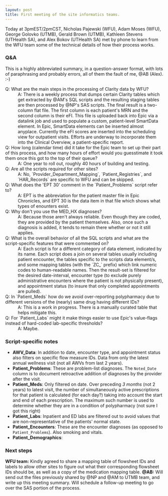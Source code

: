 ```yaml
---
layout: post
title: First meeting of the site informatics teams.
---
```


Today at 3pmEST/2pmCST, Nicholas Pajewski (WFU), Adam Moses (WFU), George Golovko (UTMB), Gerald Brown (UTMB), Kathleen Stevens (UTHealth SA), and Alex Bokov (UTHealth SA) met by phone to learn from the WFU team some of the technical details of how their process works.

### Q&A

This is a highly abbreviated summary, in a question-answer format, with lots of paraphrasing and probably errors, all of them the fault of me, @AB (Alex). :-)

<dl> 
  <dt>Q: What are the main steps in the processing of Clarity data by WFU?</dt>
  <dd>A: There is a weekly process that dumps certain Clarity tables which get extracted by @AM's SQL scripts and the resulting staging tables are then processed by @NP's SAS scripts. The final result is a two-column flat file. The first column is each patient's MRN and the second column is their eFI. This file is uploaded back into Epic via a datalink job and used to populate a custom, patient-level SmartData element. In Epic, SmartData elements can be inserted almost anyplace. Currently the eFI scores are inserted into the scheduling view for outpatient visits. Efforts are underway to incorporate them into the Clinical Overview, a patient-specific report.</dd>
  <dt>Q: How long (calendar time) did it take for the Epic team to set up their part of this process, and how many hours of effort would you guesstimate it took them once this got to the top of their queue?</dt>
  <dd>A: One year to roll out, roughly 40 hours of building and testing.</dd>
  <dt>Q: Are all the scripts required for other sites?</dt>
  <dd>A: No, `Provider_Department_Mapping`, `Patient_Registries`, and `HAR_Records` are specific to WFU and can be skipped.</dd>
  <dt>Q: What does the 'EPT 30' comment in the `Patient_Problems` script refer to?</dt>
  <dd>A: EPT is the abbreviation for the patient master file in Epic Chronicles, and EPT 30 is the data item in that file which shows what types of enounters exist.</dd>
  <dt>Q: Why don't you use the MED_HX diagnoses?</dt>
  <dd>A: Because those aren't always reliable. Even though they are coded, they are provided by the patient themselves. Also, once such a diagnosis is added, it tends to remain there whether or not it still applies.</dd>
  <dt>Q: What is the overall behavior of all the SQL scripts and what are the script-specific features that were commented on?</dt>
  <dd>A: Each script is for a different category of data element, indicated by its name. Each script does a join on several tables usually including patient encounter, the tables specific to the scripts data element/s, and some mapping tables (with the `ZC_` prefix) which link numeric codes to human-readable names. Then the result-set is filtered for the desired date-interval, encounter type (to exclude purely administrative encounters where the patient is not physically present), and appointment status (to insure that only completed appointments are pulled).</dd>
  <dt>Q: In `Patient_Meds` how do we avoid over-reporting polypharmacy due to different versions of the (nearly) same drug having different IDs?</dt>
  <dd>A: This is a work in progress. There is a manually curated table that helps mitigate this.</dd>
  <dt>Q: For `Patient_Labs` might it make things easier to use Epic's value-flags instead of hard-coded lab-specific thresholds?</dt>
  <dd>A: Maybe.</dd>
</dl>

### Script-specific notes

* **AWV_Data**: In addition to date, encounter type, and appointment status also filters on specific flow measure IDs. Data from only the latest annual wellness visit (not all AWVs from last 2 years).
* **Patient_Problems**: These are problem-list diagnoses. The `Noted_Date` column is to document retroactive addition of diagnoses by the provider after the visit.
* **Patient_Meds**: Only filtered on date. Over preceding _3 months_ (not 2 years) to latest visit, the number of simultaneously active prescriptions for that patient is calculated (for each day?) taking into account the start and end of each prescription. The maximum such number is used to determine whether they are in a condition of polypharmacy (not sure I got this right)
* **Patient_Labs**: Inpatient and ED labs are filtered out to avoid values that are non-representative of the patients' normal state.
* **Patient_Encounters**: These are the encounter diagnoses (as opposed to `Patient_Problems`). Also smoking and vitals.
* **Patient_Demographics**: 

### Next steps

**WFU team:** Kindly agreed to share a mapping table of flowsheet IDs and labels to allow other sites to figure out what their corresponding flowsheet IDs should be, as well as a copy of the medication mapping table.
**@AB:** Will send out the files previously shared by @NP and @AM to UTMB team, and write up this meeting summary. Will schedule a follow-up meeting to go over the SAS portion of the process.



